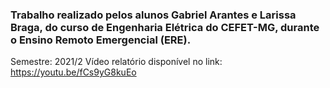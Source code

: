 ### Trabalho realizado pelos alunos Gabriel Arantes e Larissa Braga, do curso de Engenharia Elétrica do CEFET-MG, durante o Ensino Remoto Emergencial (ERE).
Semestre: 2021/2
Vídeo relatório disponível no link: https://youtu.be/fCs9yG8kuEo
